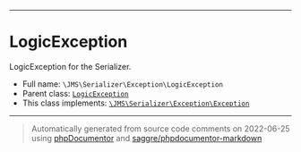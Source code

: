 ***

# LogicException

LogicException for the Serializer.

* Full name: `\JMS\Serializer\Exception\LogicException`
* Parent class: [`LogicException`](../../../LogicException.md)
* This class implements:
  [`\JMS\Serializer\Exception\Exception`](./Exception.md)

***
> Automatically generated from source code comments on 2022-06-25 using [phpDocumentor](http://www.phpdoc.org/) and [saggre/phpdocumentor-markdown](https://github.com/Saggre/phpDocumentor-markdown)
